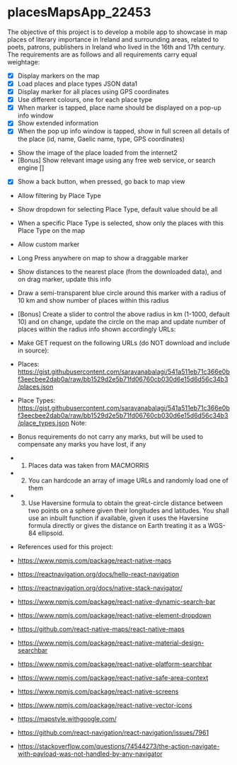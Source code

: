 # placesMapsApp_22453

The objective of this project is to develop a mobile app to showcase in map places of literary importance in Ireland and surrounding areas, related to poets, patrons, publishers in Ireland who lived in the 16th and 17th century. The requirements are as follows and all requirements carry equal weightage:

- [x] Display markers on the map 
- [x] Load places and place types JSON data1   
- [x] Display marker for all places using GPS coordinates   
- [x] Use different colours, one for each place type  
- [x] When marker is tapped, place name should be displayed on a pop-up info window 
- [x] Show extended information 
- [x] When the pop up info window is tapped, show in full screen all details of the place (id, name, Gaelic name, type, GPS coordinates)
- Show the image of the place loaded from the internet2
- [Bonus] Show relevant image using any free web service, or search engine []
- [x] Show a back button, when pressed, go back to map view
- Allow filtering by Place Type
- Show dropdown for selecting Place Type, default value should be all
- When a specific Place Type is selected, show only the places with this Place Type on the map
- Allow custom marker
- Long Press anywhere on map to show a draggable marker 
- Show distances to the nearest place (from the downloaded data), and on drag marker, update this info
- Draw a semi-transparent blue circle around this marker with a radius of 10 km and show number of places within this radius
- [Bonus] Create a slider to control the above radius in km (1-1000, default 10) and on change, update the circle on the map and update number of places within the radius info shown accordingly
URLs:

- Make GET request on the following URLs (do NOT download and include in source):

- Places: https://gist.githubusercontent.com/saravanabalagi/541a511eb71c366e0bf3eecbee2dab0a/raw/bb1529d2e5b71fd06760cb030d6e15d6d56c34b3/places.json
- Place Types: https://gist.githubusercontent.com/saravanabalagi/541a511eb71c366e0bf3eecbee2dab0a/raw/bb1529d2e5b71fd06760cb030d6e15d6d56c34b3/place_types.json
Note:

- Bonus requirements do not carry any marks, but will be used to compensate any marks you have lost, if any

- 1. Places data was taken from MACMORRIS

- 2. You can hardcode an array of image URLs and randomly load one of them

- 3. Use Haversine formula to obtain the great-circle distance between two points on a sphere given their longitudes and latitudes. You shall use an inbuilt function if available, given it uses the Haversine formula directly or gives the distance on Earth treating it as a WGS-84 ellipsoid.


- References used for this project:
- https://www.npmjs.com/package/react-native-maps
- https://reactnavigation.org/docs/hello-react-navigation
- https://reactnavigation.org/docs/native-stack-navigator/
- https://www.npmjs.com/package/react-native-dynamic-search-bar
- https://www.npmjs.com/package/react-native-element-dropdown
- https://github.com/react-native-maps/react-native-maps
- https://www.npmjs.com/package/react-native-material-design-searchbar
- https://www.npmjs.com/package/react-native-platform-searchbar
- https://www.npmjs.com/package/react-native-safe-area-context
- https://www.npmjs.com/package/react-native-screens
- https://www.npmjs.com/package/react-native-vector-icons
- https://mapstyle.withgoogle.com/
- https://github.com/react-navigation/react-navigation/issues/7961
- https://stackoverflow.com/questions/74544273/the-action-navigate-with-payload-was-not-handled-by-any-navigator
